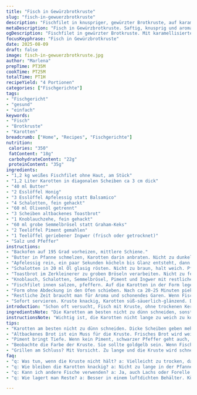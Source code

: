 ```yaml
---
title: "Fisch in Gewürzbrotkruste"
slug: "fisch-in-gewuerzbrotkruste"
description: "Fischfilet in knuspriger, gewürzter Brotkruste, auf karamellisierten Karotten mit Honig und Balsamico. Ohne Nüsse, Milch, Eier. Würzig mit Piment ersetzt, etwas Ingwer für Tiefe. Unkomplizierte Zubereitung, der Fisch bleibt saftig.  Mit Änderungen bei Zutaten und Zeit, für bessere Geschmackstiefe und Textur. Praktisch, vielseitig, ohne exotische Zutaten. Perfekt für Familienessen oder Gäste, die keine Allergene wollen."
metaDescription: "Fisch in Gewürzbrotkruste. Saftig, knusprig und aromatisch. Ideal für Familienessen oder Gäste ohne Allergene."
ogDescription: "Fischfilet in gewürzter Brotkruste. Mit karamellisierten Karotten. Einfach, aber voller Geschmack. Perfekt für alle Anlässe."
focusKeyphrase: "Fisch in Gewürzbrotkruste"
date: 2025-08-09
draft: false
image: fisch-in-gewuerzbrotkruste.jpg
author: "Marlena"
prepTime: PT35M
cookTime: PT25M
totalTime: PT1H
recipeYield: "4 Portionen"
categories: ["Fischgerichte"]
tags:
- "Fischgericht"
- "gesund"
- "einfach"
keywords:
- "Fisch"
- "Brotkruste"
- "Karotten"
breadcrumb: ["Home", "Recipes", "Fischgerichte"]
nutrition: 
 calories: "350"
 fatContent: "18g"
 carbohydrateContent: "22g"
 proteinContent: "35g"
ingredients:
- "1,2 kg weißes Fischfilet ohne Haut, am Stück"
- "1,2 Liter Karotten in diagonalen Scheiben ca 3 cm dick"
- "40 ml Butter"
- "2 Esslöffel Honig"
- "3 Esslöffel Apfelessig statt Balsamico"
- "4 Schalotten, fein gehackt"
- "60 ml Olivenöl getrennt"
- "3 Scheiben altbackenes Toastbrot"
- "1 Knoblauchzehe, fein gehackt"
- "60 ml grobe Semmelbrösel statt Graham-Keks"
- "2 Teelöffel Piment gemahlen"
- "1 Teelöffel geriebener Ingwer (frisch oder getrocknet)"
- "Salz und Pfeffer"
instructions:
- "Backofen auf 195 Grad vorheizen, mittlere Schiene."
- "Butter in Pfanne schmelzen, Karotten darin anbraten. Nicht zu dunkel, aber saftig weich. Leicht salzen und pfeffern. Honig dazu, leicht karamellisieren lassen, das knistert und duftet süßlich, ungefähr 7-8 Minuten."
- "Apfelessig rein, ein paar Sekunden köcheln bis Glanz entsteht, dann in flache, feuerfeste Form geben. Verhindert matschig werden, gibt Frische."
- "Schalotten in 20 ml Öl glasig rösten. Nicht zu braun, halt weich. Pfanne vom Herd, abkühlen lassen, sonst Verlust des Aromas im weiteren Prozess."
- "Toastbrot im Zerkleinerer zu groben Bröseln verarbeiten. Nicht zu fein, gibt rustikale Textur der Kruste."
- "Knoblauch, Schalotten, Semmelbrösel, Piment und Ingwer mit restlichem Öl verrühren. Salz und Pfeffer nicht vergessen, Mundgefühl und Geschmack verändert sich ohne ordentliches Abschmecken komplett."
- "Fischfilet innen salzen, pfeffern. Auf die Karotten in der Form legen. Die Brot-Gewürzmischung kräftig und gleichmäßig auf dem Fisch verteilen. Fest andrücken. Das ist die Kruste, bringt Textur und Aroma aus der Pfanne in den Ofen. Kruste schützt vor Austrocknung."
- "Form ohne Abdeckung in den Ofen schieben. Nach ca 20-25 Minuten pieks ich mit einer Gabel. Fisch soll leicht auseinanderfallen, aber noch saftig sein. Die Kruste sollte goldgelb und knusprig sein, weniger als 20 min reicht meist nicht, mehr als 30 min trocknet schnell aus. Visuell genau beobachten, nicht nur Zeit nehmen."
- "Restliche Zeit braucht man für Aroma und schonendes Garen. Wenn Fisch zu dünn, dann Zeit reduzieren, zu dick, lieber 5 min mehr. Erfahrung zeigt: lieber Fingerkontrolle als Uhr."
- "Sofort servieren. Kruste knackig, Karotten süß-säuerlich-glänzend. Duft von Piment und Ingwer bleibt präsent."
introduction: "Schon oft versucht, Fisch mit Kruste, ohne trockenen Kern. Entdeckte, dass die Kombination aus karamellisierten Karotten und der würzigen Brotkruste eine meiste Herausforderungen löst: zu trockener Fisch, zu fade Beilage. Gewürze Piment und Ingwer bringen leicht warme Schärfe, ersetzt klassischen Piment de la Jamaïque und bringt mehr Tiefe. Apfelessig macht das Gemüse etwas lebendiger als Balsamico. Ich habe viel mit Zeiten gespielt – zu kurz, Kruste matschig; zu lang, Fisch zäh. Der Trick ist: die Karotten erst gut vorgaren in Butter, dann nur kurz im Ofen, damit sie Biss behalten und gleichzeitig saftig sind. Altbackenes Toastbrot ist deutlich besser als frisches Weißbrot, krustiger und weniger bitter als Graham Crackers. Jeder Schritt kann beeinflussen. Gerade die Schalotten in Öl langsam glasig braten, nicht verbrennen. Wenn man keine Semmelbrösel hat, funktionieren auch Panko oder grobes Paniermehl. Wenig Knoblauch reicht für Aroma, sonst überdeckt wie üblich. Ich koche meistens nebenbei noch Salzkartoffeln, quietschende Textur zum Ausgleich."
ingredientsNote: "Die Karotten am besten nicht zu dünn schneiden, sonst zerfallen sie im Ofen. Butter unbedingt verwenden, da sie das Karamellisieren leicht macht und Geschmack liefert. Apfelessig ist milder als Balsamico und fügt trotzdem Säure hinzu; wer keinen hat, kann weißen Balsamico oder milde Wein-Creme versuchen, aber nicht zu sauer oder dickflüssig. Für die Kruste Brot unbedingt mehrere Tage alt – frisches Brot wird matschig. Ich habe Graham-Keks durch grobe Semmelbrösel ersetzt, die sind leichter zu bekommen und verlieren nicht beim Backen die knusprige Textur. Piment ersetzt klassischen Jamaikapfeffer, ein Muss für Aroma, ansonsten geht auch schwarzer Pfeffer, aber weniger aromatisch. Ingwer in Kruste gibt eine überraschende Frische, nicht zu viel, sonst dominiert er. Falls kein frischer Ingwer da, getrocknet und gemahlen tut’s auch. Schalotten in der Kruste machen den Unterschied gegenüber normalen Zwiebeln – milder und süßer, leicht karamellisiert. Knoblauch sollte frisch und fein gehackt sein, in der Hitze schnell verbrennt er bitter, daher direkt zu den abgekühlten Schalotten geben und zusammenerwärmen. Olivenöl herzhaft, es braucht nicht das teuerste, aber gutes Qualitätsöl macht mehr Geschmack in Kruste.Ein Tipp: Kruste vor dem Backen leicht andrücken, fällt sonst ab beim Servieren. "
instructionsNote: "Wichtig ist, die Karotten nicht lange zu weich zu kochen, sonst entstehen Brei aus Geschmack und Konsistenz. Butter zum Anbraten nicht zu heiß, sonst verbrennt das Milchfett – Farbe soll goldgelb sein, nicht braun. Beim Honig sollte man aufpassen, dass er nicht zu früh zugegeben wird, sonst verbrennt er und wird bitter. Der Essig gibt den nötigen Frischekick, karamellisierte Süße wird dadurch besser ausbalanciert. Beim Mischen der Kruste: Öl und trockene Zutaten nur so lange mischen, dass alles gut verbunden ist, zu viel Rühren zerfällt die Struktur. Das Fischfilet richtig salzen und pfeffern, gleichmäßig, sonst wird der Fisch innen langweilig. Am Ofen: Fisch in der Mitte, keine Umluft mit zu viel Luftzug, lieber Ober-/Unterhitze zum gleichmäßigen Backen. Kontrollieren mit der Gabel: wenn Fisch weich auseinanderfällt – fertig. Manchmal bleibt die Kruste nicht hängen: daran erkennt man evtl. zu trocken oder keine gute Bindung im Teig. Dann nochmal etwas Öl oder Butter einarbeiten in die Panade. Übertriebene Backzeit lässt Fisch hässlich schwitzen und verliert Texturen komplett. Zum Servieren warm halten, nicht zu lange, sonst wird die Kruste schlaff. Für schnelle Variante kann man Karotten vorher im heißen Wasser kurz vorgaren, spart Zeit. Aber macht seltener so, mehr Geschmack beim Anbraten in Butter. Der Knackpunkt: richtige Reihenfolge, damit nichts matschig wird. Deshalb zuerst Karotten in Form, dann Fisch, dann erst im Ofen backen. Wer mag, kann am Schluss unter Grill kurz Farbe auf Kruste geben, aber vorsichtig, leicht zu dunkel ist schnell. Ich mag lieber goldgelb. Während des Backens Küche mit den Duft von Piment und gebratenen Schalotten füllen – ein guter Hinweis, dass alles läuft."
tips:
- "Karotten am besten nicht zu dünn schneiden. Dicke Scheiben geben mehr Biss. Bei Hitze leicht rösten, aber nicht zerfallen. Der Duft von karamellisierten Karotten ist ein sicherer Indikator."
- "Altbackenes Brot ist ein Muss für die Kruste. Frisches Brot wird weich. Toastbrot fünf Tage alt? Genau richtig für rustikale Textur. Damit die Kruste beim Backen nicht abfällt, kräftig andrücken."
- "Piment bringt Tiefe. Wenn kein Piment, schwarzer Pfeffer geht auch, aber verliert den besonderen Geschmack. Frischer Ingwer ist ideal. Getrockneter tut’s auch, wird aber nicht so intensiv."
- "Beobachte die Farbe der Kruste. Sie sollte goldgelb sein. Wenn Fisch zu lange drinnen bleibt, wird die Textur unangenehm. Fingerkontrolle ist besser als auf die Uhr zu schauen; schau auf die Konsistenz."
- "Grillen am Schluss? Mit Vorsicht. Zu lange und die Kruste wird schnell dunkel. Ich mag es goldgelb. Das Aroma von Piment und Ingwer durch die Küche ziehen lassen, ist ebenfalls ein Zeichen, dass alles richtig läuft."
faq:
- "q: Was tun, wenn die Kruste nicht hält? a: Vielleicht zu trocken, dann mehr Öl oder Butter in die Mischung. Oberfläche besser andrücken."
- "q: Wie bleiben die Karotten knackig? a: Nicht zu lange in der Pfanne. Ideal vorgaren. So bleibt die Süße und der Biss erhalten."
- "q: Kann ich andere Fische verwenden? a: Ja, auch Lachs oder Forelle geht. Prüfe die Garzeiten. Dickere Filets benötigen länger. Achte auf die Konsistenz, sollte saftig bleiben."
- "q: Wie lagert man Reste? a: Besser in einem luftdichten Behälter. Kühlschrank, aber nicht zu lange. Am besten frisch servieren. Alternativen sind weniger gut, Struktur leidet."

---
```

